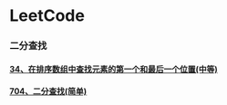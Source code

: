 # LeetCode

### 二分查找

#### [34、在排序数组中查找元素的第一个和最后一个位置(中等)](https://github.com/mirror6Y/LeetCode/blob/master/src/main/resources/binarysearch/Code34.md)
#### [704、二分查找(简单)](https://github.com/mirror6Y/LeetCode/blob/master/src/main/resources/binarysearch/Code704.md)

